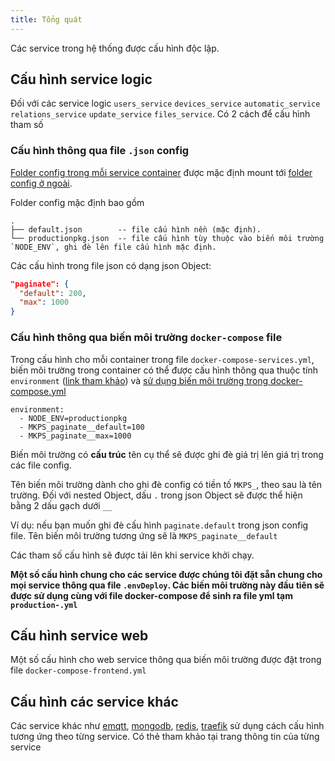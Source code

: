 ```yaml
---
title: Tổng quát
---
```


Các service trong hệ thống được cấu hình độc lập.

## Cấu hình service logic

Đối với các service logic `users_service` `devices_service` `automatic_service` `relations_service` `update_service` `files_service`. Có 2 cách để cấu hình tham số

### Cấu hình thông qua file `.json` config

[Folder config trong mỗi service container](http://localhost:3000/iot-server/docs/tutorial/folder_structure#c%E1%BA%A5u-tr%C3%BAc-th%C6%B0-m%E1%BB%A5c-trong-service-container) được mặc định mount tới [folder config ở ngoài](/docs/tutorial/folder_structure#cấu-trúc-thư-mục-cài-đặt-clone-từ-github).

Folder config mặc định bao gồm
```
.
├── default.json        -- file cấu hình nền (mặc định).
└── productionpkg.json  -- file cấu hình tùy thuộc vào biến môi trường `NODE_ENV`, ghi đè lên file cấu hình mặc định.
```

Các cấu hình trong file json có dạng json Object:
```json
"paginate": {
  "default": 200,
  "max": 1000
}
```

### Cấu hình thông qua biến môi trường `docker-compose` file

Trong cấu hình cho mỗi container trong file `docker-compose-services.yml`, biến môi trường trong container có thể được cấu hình thông qua thuộc tính `environment` ([link tham khảo](https://docs.docker.com/compose/compose-file/compose-file-v3/#environment)) và [sử dụng biến môi trường trong docker-compose.yml](https://docs.docker.com/compose/environment-variables/)

```
environment:
  - NODE_ENV=productionpkg
  - MKPS_paginate__default=100
  - MKPS_paginate__max=1000
```

Biến môi trường có **cấu trúc** tên cụ thể sẽ được ghi đè giá trị lên giá trị trong các file config.

Tên biến môi trường dành cho ghi đè config có tiền tố `MKPS_`, theo sau là tên trường. Đối với nested Object, dấu `.` trong json Object sẽ được thể hiện bằng 2 dấu gạch dưới `__`

Ví dụ: nếu bạn muốn ghi đè cấu hình `paginate.default` trong json config file. Tên biến môi trường tương ứng sẽ là `MKPS_paginate__default`

Các tham số cấu hình sẽ được tải lên khi service khởi chạy.

**Một số cấu hình chung cho các service được chúng tôi đặt sẵn chung cho mọi service thông qua file `.envDeploy`. Các biến môi trường này đầu tiên sẽ được sử dụng cùng với file docker-compose để sinh ra file yml tạm `production-.yml`**

## Cấu hình service web

Một số cấu hình cho web service thông qua biến môi trường được đặt trong file `docker-compose-frontend.yml`

## Cấu hình các service khác

Các service khác như [emqtt](https://docs.emqx.io/en/broker/v2.0/), [mongodb](https://hub.docker.com/_/mongo), [redis](https://hub.docker.com/_/redis), [traefik](https://doc.traefik.io/traefik/v1.7/) sử dụng cách cấu hình tương ứng theo từng service. Có thẻ tham khảo tại trang thông tin của từng service
